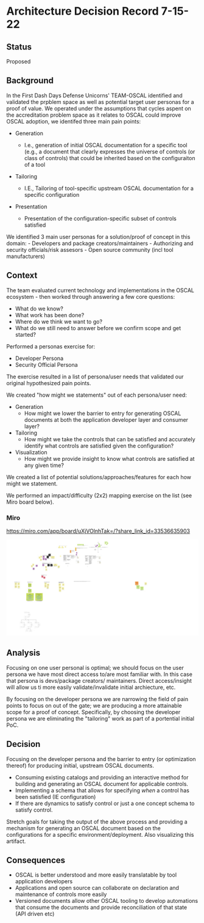 # Architecture Decision Record 7-15-22

## Status
Proposed

## Background
In the First Dash Days Defense Unicorns' TEAM-OSCAL identified and validated the prpblem space as well as potential target user personas for a proof of value. We operated under the assumptions that cycles aspent on the accreditation problem space as it relates to OSCAL could improve OSCAL adoption, we identifed three main pain points:
- Generation
    - I.e., generation of initial OSCAL documentation for a specific tool (e.g., a document that clearly expresses the universe of controls (or class of controls) that could be inherited based on the configuraiton of a tool

- Tailoring
    - I.E., Tailoring of tool-specific upstream OSCAL documentation for a specific configuration

- Presentation
    - Presentation of the configuration-specific subset of controls satisfied 

We identified 3 main user personas for a solution/proof of concept in this domain:
    - Developers and package creators/maintainers 
    - Authorizing and security officials/risk assesors
    - Open source community (incl tool manufacturers)

## Context
The team evaluated current technology and implementations in the OSCAL ecosystem - then worked through answering a few core questions:
- What do we know?
- What work has been done?
- Where do we think we want to go?
- What do we still need to answer before we confirm scope and get started?

Performed a personas exercise for:
- Developer Persona
- Security Official Persona

The exercise resulted in a list of persona/user needs that validated our original hypothesized pain points. 

We created "how might we statements" out of each persona/user need: 
- Generation
    - How might we lower the barrier to entry for generating OSCAL documents at both the application developer layer and consumer layer?
- Tailoring
    - How might we take the controls that can be satisfied and accurately identify what controls are satisfied given the configuration?
- Visualization
    - How might we provide insight to know what controls are satisfied at any given time?

We created a list of potential solutions/approaches/features for each how might we statement.

We performed an impact/difficulty (2x2) mapping exercise on the list (see Miro board below). 

### Miro

https://miro.com/app/board/uXjVOlnhTak=/?share_link_id=33536635903

![Miro Board](../images/OSCAL-tool-user-personas-7-15.jpg)

## Analysis
Focusing on one user personal is optimal; we should focus on the user persona we have most direct access to/are most familiar with. In this case that persona is devs/package creators/ maintainers. Direct access/insight will allow us ti more easily validate/invalidate initial archiecture, etc.

By focusing on the developer persona we are narrowing the field of pain points to focus on out of the gate; we are producing a more attainable scope for a proof of concept. Specifically, by choosing the developer persona we are eliminating the "tailoring" work as part of a portential initial PoC. 

## Decision

Focusing on the developer persona and the barrier to entry (or optimization thereof) for producing initial, upstream OSCAL documents.
- Consuming existing catalogs and providing an interactive method for building and generating an OSCAL document for applicable controls.
- Implementing a schema that allows for specifying _when_ a control has been satisfied (IE configuration)
- If there are dynamics to satisfy control or just a one concept schema to satisfy control.

Stretch goals for taking the output of the above process and providing a mechanism for generating an OSCAL document based on the configurations for a specific environment/deployment. Also visualizing this artifact. 

## Consequences

- OSCAL is better understood and more easily translatable by tool application developers
- Applications and open source can collaborate on declaration and maintenance of controls more easily
- Versioned documents allow other OSCAL tooling to develop automations that consume the documents and provide reconciliation of that state (API driven etc)
